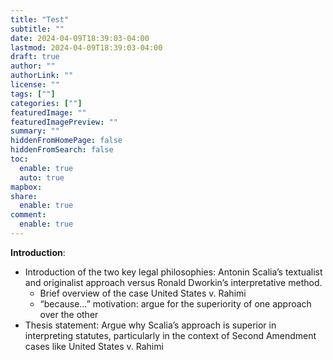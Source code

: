 ```yaml
---
title: "Test"
subtitle: ""
date: 2024-04-09T18:39:03-04:00
lastmod: 2024-04-09T18:39:03-04:00
draft: true
author: ""
authorLink: ""
license: ""
tags: [""]
categories: [""]
featuredImage: ""
featuredImagePreview: ""
summary: ""
hiddenFromHomePage: false
hiddenFromSearch: false
toc:
  enable: true
  auto: true
mapbox:
share:
  enable: true
comment:
  enable: true
---
```


**Introduction**:

* Introduction of the two key legal philosophies: Antonin Scalia’s textualist and originalist approach versus Ronald Dworkin’s interpretative method.
  * Brief overview of the case United States v. Rahimi
  * “because…” motivation: argue for the superiority of one approach over the other
* Thesis statement: Argue why Scalia’s approach is superior in interpreting statutes, particularly in the context of Second Amendment cases like United States v. Rahimi
